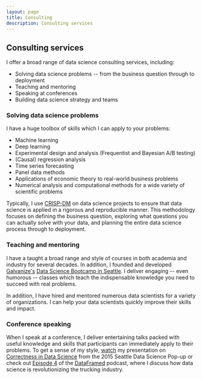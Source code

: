 ```yaml
---
layout: page
title: Consulting
description: Consulting services
---
```


##  Consulting services

I offer a broad range of data science consulting services, including:

* Solving data science problems -- from the business question through to deployment
* Teaching and mentoring
* Speaking at conferences
* Building data science strategy and teams


###  Solving data science problems


I have a huge toolbox of skills which I can apply to your problems:

* Machine learning
* Deep learning
* Experimental design and analysis (Frequentist and Bayesian A/B testing)
* (Causal) regression analysis
* Time series forecasting
* Panel data methods
* Applications of economic theory to real-world business problems
* Numerical analysis and computational methods for a wide variety of scientific problems


Typically, I use [CRISP-DM](https://en.wikipedia.org/wiki/Cross-industry_standard_process_for_data_mining)
on data science projects to ensure that data science is applied in a rigorous
and reproducible manner. This methodology focuses on defining the business question, exploring what questions
you can actually solve with your data, and planning the entire data science process through to deployment.


###  Teaching and mentoring

I have a taught a broad range and style of courses in both academia and industry for several decades.
In addition, I founded and developed [Galvanize's](https://www.galvanize.com)
[Data Science Bootcamp in Seattle](https://www.galvanize.com/seattle/data-science). I deliver
engaging -- even humorous -- classes which teach the indispensable knowledge you need to succeed
with real problems.

In addition, I have hired and mentored numerous data scientists for a variety of organizations.
I can help your data scientists quickly improve their skills and impact.


###  Conference speaking

When I speak at a conference, I deliver entertaining talks packed with useful knowledge and
skills that participants can immediately apply to their problems. To get a sense of my style,
[watch](https://youtu.be/kex-UXZTGU4)
my presentation on [Correctness in Data Science](https://youtu.be/kex-UXZTGU4)
from the 2015 Seattle Data Science Pop-up or check out
[Episode 4](https://www.datacamp.com/community/podcast/data-science-trucking-revolution) of
the [DataFramed](https://www.datacamp.com/community/podcast) podcast, where I discuss
how data science is revolutionizing the trucking industry.
